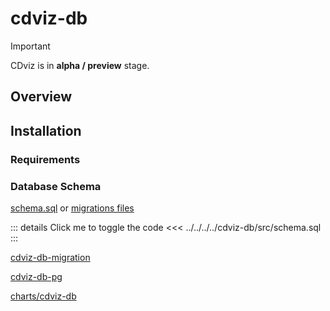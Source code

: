 # cdviz-db

> [!IMPORTANT]
> CDviz is in **alpha / preview** stage.

## Overview

## Installation

### Requirements

### Database Schema

[schema.sql](https://github.com/cdviz-dev/cdviz/blob/main/cdviz-db/src/schema.sql) or [migrations files](https://github.com/cdviz-dev/cdviz/tree/main/cdviz-db/migrations)

::: details Click me to toggle the code
<<< ../../../../cdviz-db/src/schema.sql
:::

[cdviz-db-migration](https://github.com/orgs/cdviz-dev/packages/container/package/cdviz-db-migration)

[cdviz-db-pg](https://github.com/orgs/cdviz-dev/packages/container/package/cdviz-db-pg)

[charts/cdviz-db](https://github.com/orgs/cdviz-dev/packages/container/package/charts%2Fcdviz-db)
